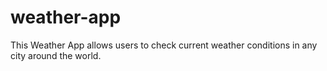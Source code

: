 # weather-app
This Weather App allows users to check current weather conditions in any city around the world.
